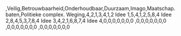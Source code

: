 ,Veilig,Betrouwbaarheid,Onderhoudbaar,Duurzaam,Imago,Maatschap. baten,Politieke complex.
Weging,4,2,1,3,4,1,2
Idee 1,5,4,1,2,5,8,4
Idee 2,8,4,5,3,7,8,4
Idee 3,4,2,1,6,8,7,4
Idee 4,0,0,0,0,0,0,0
,0,0,0,0,0,0,0
,0,0,0,0,0,0,0
,0,0,0,0,0,0,0
